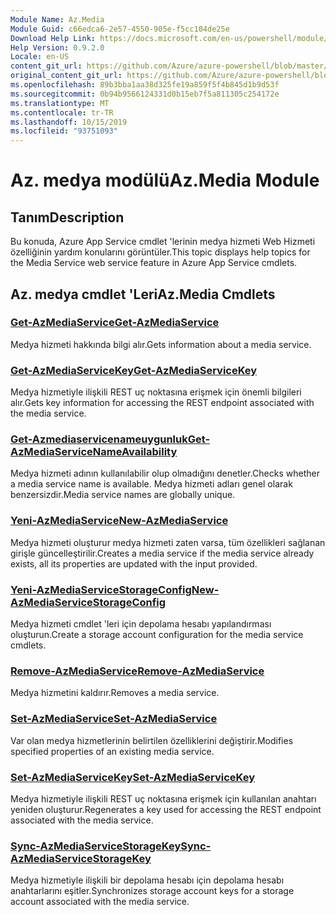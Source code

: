 ```yaml
---
Module Name: Az.Media
Module Guid: c66edca6-2e57-4550-905e-f5cc104de25e
Download Help Link: https://docs.microsoft.com/en-us/powershell/module/az.media
Help Version: 0.9.2.0
Locale: en-US
content_git_url: https://github.com/Azure/azure-powershell/blob/master/src/Media/Media/help/Az.Media.md
original_content_git_url: https://github.com/Azure/azure-powershell/blob/master/src/Media/Media/help/Az.Media.md
ms.openlocfilehash: 89b3bba1aa38d325fe19a859f5f4b845d1b9d53f
ms.sourcegitcommit: 0b94b9566124331d0b15eb7f5a811305c254172e
ms.translationtype: MT
ms.contentlocale: tr-TR
ms.lasthandoff: 10/15/2019
ms.locfileid: "93751093"
---
```

# <span data-ttu-id="1e912-101">Az. medya modülü</span><span class="sxs-lookup"><span data-stu-id="1e912-101">Az.Media Module</span></span>
## <span data-ttu-id="1e912-102">Tanım</span><span class="sxs-lookup"><span data-stu-id="1e912-102">Description</span></span>
<span data-ttu-id="1e912-103">Bu konuda, Azure App Service cmdlet 'lerinin medya hizmeti Web Hizmeti özelliğinin yardım konularını görüntüler.</span><span class="sxs-lookup"><span data-stu-id="1e912-103">This topic displays help topics for the Media Service web service feature in Azure App Service cmdlets.</span></span>

## <span data-ttu-id="1e912-104">Az. medya cmdlet 'Leri</span><span class="sxs-lookup"><span data-stu-id="1e912-104">Az.Media Cmdlets</span></span>
### [<span data-ttu-id="1e912-105">Get-AzMediaService</span><span class="sxs-lookup"><span data-stu-id="1e912-105">Get-AzMediaService</span></span>](Get-AzMediaService.md)
<span data-ttu-id="1e912-106">Medya hizmeti hakkında bilgi alır.</span><span class="sxs-lookup"><span data-stu-id="1e912-106">Gets information about a media service.</span></span>

### [<span data-ttu-id="1e912-107">Get-AzMediaServiceKey</span><span class="sxs-lookup"><span data-stu-id="1e912-107">Get-AzMediaServiceKey</span></span>](Get-AzMediaServiceKey.md)
<span data-ttu-id="1e912-108">Medya hizmetiyle ilişkili REST uç noktasına erişmek için önemli bilgileri alır.</span><span class="sxs-lookup"><span data-stu-id="1e912-108">Gets key information for accessing the REST endpoint associated with the media service.</span></span>

### [<span data-ttu-id="1e912-109">Get-Azmediaservicenameuygunluk</span><span class="sxs-lookup"><span data-stu-id="1e912-109">Get-AzMediaServiceNameAvailability</span></span>](Get-AzMediaServiceNameAvailability.md)
<span data-ttu-id="1e912-110">Medya hizmeti adının kullanılabilir olup olmadığını denetler.</span><span class="sxs-lookup"><span data-stu-id="1e912-110">Checks whether a media service name is available.</span></span>
<span data-ttu-id="1e912-111">Medya hizmeti adları genel olarak benzersizdir.</span><span class="sxs-lookup"><span data-stu-id="1e912-111">Media service names are globally unique.</span></span>

### [<span data-ttu-id="1e912-112">Yeni-AzMediaService</span><span class="sxs-lookup"><span data-stu-id="1e912-112">New-AzMediaService</span></span>](New-AzMediaService.md)
<span data-ttu-id="1e912-113">Medya hizmeti oluşturur medya hizmeti zaten varsa, tüm özellikleri sağlanan girişle güncelleştirilir.</span><span class="sxs-lookup"><span data-stu-id="1e912-113">Creates a media service if the media service already exists, all its properties are updated with the input provided.</span></span>

### [<span data-ttu-id="1e912-114">Yeni-AzMediaServiceStorageConfig</span><span class="sxs-lookup"><span data-stu-id="1e912-114">New-AzMediaServiceStorageConfig</span></span>](New-AzMediaServiceStorageConfig.md)
<span data-ttu-id="1e912-115">Medya hizmeti cmdlet 'leri için depolama hesabı yapılandırması oluşturun.</span><span class="sxs-lookup"><span data-stu-id="1e912-115">Create a storage account configuration for the media service cmdlets.</span></span>

### [<span data-ttu-id="1e912-116">Remove-AzMediaService</span><span class="sxs-lookup"><span data-stu-id="1e912-116">Remove-AzMediaService</span></span>](Remove-AzMediaService.md)
<span data-ttu-id="1e912-117">Medya hizmetini kaldırır.</span><span class="sxs-lookup"><span data-stu-id="1e912-117">Removes a media service.</span></span>

### [<span data-ttu-id="1e912-118">Set-AzMediaService</span><span class="sxs-lookup"><span data-stu-id="1e912-118">Set-AzMediaService</span></span>](Set-AzMediaService.md)
<span data-ttu-id="1e912-119">Var olan medya hizmetlerinin belirtilen özelliklerini değiştirir.</span><span class="sxs-lookup"><span data-stu-id="1e912-119">Modifies specified properties of an existing media service.</span></span>

### [<span data-ttu-id="1e912-120">Set-AzMediaServiceKey</span><span class="sxs-lookup"><span data-stu-id="1e912-120">Set-AzMediaServiceKey</span></span>](Set-AzMediaServiceKey.md)
<span data-ttu-id="1e912-121">Medya hizmetiyle ilişkili REST uç noktasına erişmek için kullanılan anahtarı yeniden oluşturur.</span><span class="sxs-lookup"><span data-stu-id="1e912-121">Regenerates a key used for accessing the REST endpoint associated with the media service.</span></span>

### [<span data-ttu-id="1e912-122">Sync-AzMediaServiceStorageKey</span><span class="sxs-lookup"><span data-stu-id="1e912-122">Sync-AzMediaServiceStorageKey</span></span>](Sync-AzMediaServiceStorageKey.md)
<span data-ttu-id="1e912-123">Medya hizmetiyle ilişkili bir depolama hesabı için depolama hesabı anahtarlarını eşitler.</span><span class="sxs-lookup"><span data-stu-id="1e912-123">Synchronizes storage account keys for a storage account associated with the media service.</span></span>

